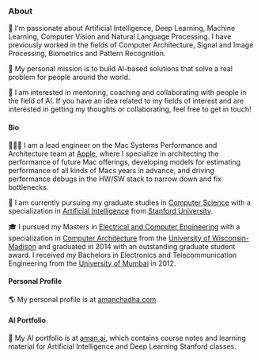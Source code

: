 
### About

🔭 I'm passionate about Artificial Intelligence, Deep Learning, Machine Learning, Computer Vision and Natural Language Processing. I have previously worked in the fields of Computer Architecture, Signal and Image Processing, Biometrics and Pattern Recognition. 

💬 My personal mission is to build AI-based solutions that solve a real problem for people around the world.

👯 I am interested in mentoring, coaching and collaborating with people in the field of AI. If you have an idea related to my fields of interest and are interested in getting my thoughts or collaborating, feel free to get in touch! 

#### Bio

👨🏻‍💻 I am a lead engineer on the Mac Systems Performance and Architecture team at [Apple](https://www.apple.com/), where I specialize in architecting the performance of future Mac offerings, developing models for estimating performance of all kinds of Macs years in advance, and driving performance debugs in the HW/SW stack to narrow down and fix bottlenecks. 

🌱 I am currently pursuing my graduate studies in [Computer Science](https://cs.stanford.edu/) with a specialization in [Artificial Intelligence](http://ai.stanford.edu/) from [Stanford University](https://www.stanford.edu/). 

🎓 I pursued my Masters in [Electrical and Computer Engineering](http://www.ece.wisc.edu/) with a specialization in [Computer Architecture](http://rsrch.cs.wisc.edu/arch/uwarch/?q=node/69) from the [University of Wisconsin-Madison](https://www.wisc.edu/) and graduated in 2014 with an outstanding graduate student award. I received my Bachelors in Electronics and Telecommunication Engineering from the [University of Mumbai](https://www.mu.ac.in/) in 2012.

#### Personal Profile

🌎 My personal profile is at [amanchadha.com](https://www.amanchadha.com).

#### AI Portfolio

💼 My AI portfolio is at [aman.ai](https://www.aman.ai), which contains course notes and learning material for Artificial Intelligence and Deep Learning Stanford classes.
